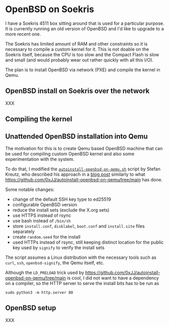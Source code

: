 # OpenBSD on Soekris

I have a Soekris 4511 box sitting around that is used for a particular purpose.
It is currently running an old version of OpenBSD and I'd like to upgrade
to a more recent one.

The Soekris has limited amount of RAM and other constraints so it is necessary
to compile a custom kernel for it. This is not doable on the Soekris itself,
because the CPU is too slow and the Compact Flash is slow and small (and would
probably wear out rather quickly with all this I/O).

The plan is to install OpenBSD via network (PXE) and compile the kernel in Qemu.

## OpenBSD install on Soekris over the network

XXX

## Compiling the kernel

## Unattended OpenBSD installation into Qemu

The motivation for this is to create Qemu based OpenBSD machine that can be used
for compiling custom OpenBSD kernel and also some experimentation with the
system.

To do that, I modified the
[`autoinstall-openbsd-on-qemu.sh`](https://git.skreutz.com/autoinstall-openbsd-on-qemu.git/)
script by Stefan Kreutz, who described his approach in a
[blog post](https://www.skreutz.com/posts/autoinstall-openbsd-on-qemu/)
similarly to
what https://github.com/0xJJ/autoinstall-openbsd-on-qemu/tree/main has done.

Some notable changes:
  - change of the default SSH key type to ed25519
  - configurable OpenBSD version
  - reduce the install sets (exclude the X.org sets)
  - use HTTPS instead of rsync
  - use bash instead of `/bin/sh`
  - store `install.conf`, `disklabel`, `boot.conf` and `install.site` files separately
  - create `random.seed` for the install
  - used HTTPs instead of rsync, still keeping distinct location for the public
    key used by `signify` to verify the install sets

The script assumes a Linux distribution with the necessary tools such as `curl`,
`ssh`, `openbsd-signify`, the Qemu itself, etc.

Although the `LD_PRELOAD` trick used by
https://github.com/0xJJ/autoinstall-openbsd-on-qemu/tree/main is cool, I did not
want to have a dependency on a compiler, so the HTTP server to serve the install
bits has to be run as
```
sudo python3 -m http.server 80
```

## OpenBSD setup

XXX
